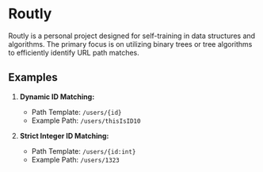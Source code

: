 # Routly

Routly is a personal project designed for self-training in data structures and algorithms. The primary focus is on utilizing binary trees or tree algorithms to efficiently identify URL path matches.

## Examples

1. **Dynamic ID Matching:**
   - Path Template: `/users/{id}`
   - Example Path: `/users/thisIsID10`

2. **Strict Integer ID Matching:**
   - Path Template: `/users/{id:int}`
   - Example Path: `/users/1323`
